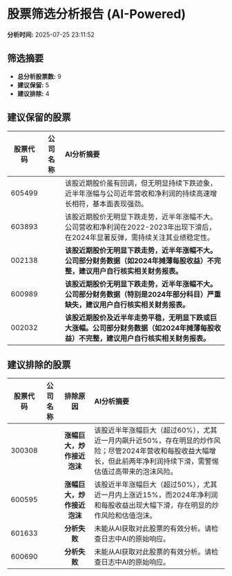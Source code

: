 # 股票筛选分析报告 (AI-Powered)

**分析时间:** 2025-07-25 23:11:52

## 筛选摘要

- **总分析股票数:** 9
- **建议保留:** 5
- **建议排除:** 4

## 建议保留的股票

| 股票代码 | 公司名称 | AI分析摘要 |
|:---:|:---:|:---|
| 605499 |  | 该股近期股价虽有回调，但无明显持续下跌迹象，近半年涨幅与公司近年营收和净利润的持续高速增长相符，基本面表现强劲。 |
| 603893 |  | 该股近期股价无明显下跌走势，近半年涨幅不大。公司营收和净利润在2022-2023年出现下滑后，在2024年显著反弹，需持续关注其业绩稳定性。 |
| 002138 |  | **该股近期股价无明显下跌走势，近半年涨幅不大。公司部分财务数据（如2024年摊薄每股收益）不完整，建议用户自行核实相关财务报表。** |
| 600989 |  | **该股近期股价无明显下跌走势，近半年涨幅不大。公司部分财务数据（特别是2024年部分科目）严重缺失，建议用户自行核实相关财务报表。** |
| 002032 |  | **该股近期股价及近半年走势平稳，无明显下跌或巨大涨幅。公司部分财务数据（如2024年摊薄每股收益）不完整，建议用户自行核实相关财务报表。** |

## 建议排除的股票

| 股票代码 | 公司名称 | 排除原因 | AI分析摘要 |
|:---:|:---:|:---:|:---|
| 300308 |  | **涨幅巨大，炒作接近泡沫** | 该股近半年涨幅巨大（超过60%），尤其近一月内飙升近50%，存在明显的炒作风险；尽管2024年营收和每股收益大幅增长，但此前两年净利润持续下滑，需警惕估值过高带来的泡沫风险。 |
| 600595 |  | **涨幅巨大，炒作接近泡沫** | 该股近半年涨幅巨大（超过50%），尤其近一月内上涨近15%，而2024年净利润和每股收益出现大幅下滑，存在明显的炒作风险和估值泡沫。 |
| 601633 |  | **分析失败** | 未能从AI获取对此股票的有效分析。请检查日志中AI的原始响应。 |
| 600690 |  | **分析失败** | 未能从AI获取对此股票的有效分析。请检查日志中AI的原始响应。 |
